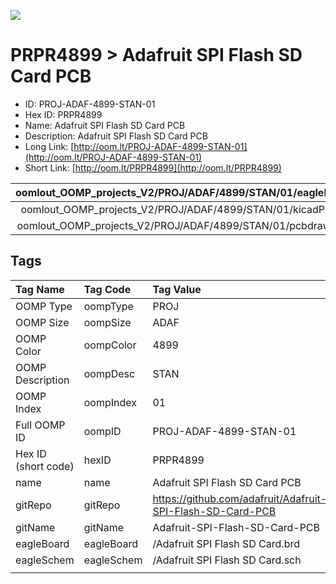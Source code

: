 


  
![][im]
# PRPR4899 > Adafruit SPI Flash SD Card PCB

- ID: PROJ-ADAF-4899-STAN-01
- Hex ID: PRPR4899
- Name: Adafruit SPI Flash SD Card PCB
- Description: Adafruit SPI Flash SD Card PCB
- Long Link: [http://oom.lt/PROJ-ADAF-4899-STAN-01](http://oom.lt/PROJ-ADAF-4899-STAN-01)
- Short Link: [http://oom.lt/PRPR4899](http://oom.lt/PRPR4899)
  

|oomlout_OOMP_projects_V2/PROJ/ADAF/4899/STAN/01/eagleImage.png|oomlout_OOMP_projects_V2/PROJ/ADAF/4899/STAN/01/eagleSchemImage.png|oomlout_OOMP_projects_V2/PROJ/ADAF/4899/STAN/01/kicadPcb3dFront.png|oomlout_OOMP_projects_V2/PROJ/ADAF/4899/STAN/01/kicadPcb3dBack.png|
| :---: | :---: | :---: | :---: |
|oomlout_OOMP_projects_V2/PROJ/ADAF/4899/STAN/01/kicadPcb3d.png|oomlout_OOMP_projects_V2/PROJ/ADAF/4899/STAN/01/bomBack.png|oomlout_OOMP_projects_V2/PROJ/ADAF/4899/STAN/01/bomFront.png|oomlout_OOMP_projects_V2/PROJ/ADAF/4899/STAN/01/pcbdraw.svg|
|oomlout_OOMP_projects_V2/PROJ/ADAF/4899/STAN/01/pcbdrawBack.svg||||

## Tags
  

|Tag Name|Tag Code|Tag Value|
| :--- | :--- | :--- |
|OOMP Type|oompType|PROJ|
|OOMP Size|oompSize|ADAF|
|OOMP Color|oompColor|4899|
|OOMP Description|oompDesc|STAN|
|OOMP Index|oompIndex|01|
|Full OOMP ID|oompID|PROJ-ADAF-4899-STAN-01|
|Hex ID (short code)|hexID|PRPR4899|
|name|name|Adafruit SPI Flash SD Card PCB|
|gitRepo|gitRepo|https://github.com/adafruit/Adafruit-SPI-Flash-SD-Card-PCB|
|gitName|gitName|Adafruit-SPI-Flash-SD-Card-PCB|
|eagleBoard|eagleBoard|/Adafruit SPI Flash SD Card.brd|
|eagleSchem|eagleSchem|/Adafruit SPI Flash SD Card.sch|
||||



[im]: PROJ/ADAF/4899/STAN/01/kicadPcb3d_450.png
